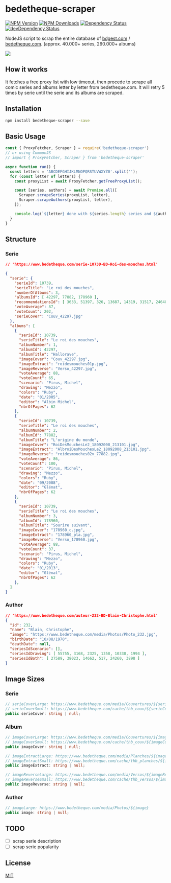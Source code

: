 # bedetheque-scraper
[![NPM Version][npm-image]][npm-url]
[![NPM Downloads][downloads-image]][downloads-url]
[![Dependency Status][david-image]][david-url]
[![devDependency Status][david-dev-image]][david-dev-url]

NodeJS script to scrap the entire database of [bdgest.com](https://www.bdgest.com/) / [bedetheque.com](https://www.bedetheque.com/). (approx. 40.000+ series, 260.000+ albums)

<img src="https://www.bdgest.com/skin/logo_bdgest_250.png">

## How it works

It fetches a free proxy list with low timeout, then procede to scrape all comic series and albums letter by letter from bedetheque.com.
It will retry 5 times by serie until the serie and its albums are scraped.
## Installation

```bash
npm install bedetheque-scraper --save
```

## Basic Usage

```typescript
const { ProxyFetcher, Scraper } = require('bedetheque-scraper')
// or using CommonJS
// import { ProxyFetcher, Scraper } from 'bedetheque-scraper'

async function run() {
  const letters = 'ABCDEFGHIJKLMNOPQRSTUVWXYZ0'.split('');
  for (const letter of letters) {
    const proxyList = await ProxyFetcher.getFreeProxyList();

    const [series, authors] = await Promise.all([
      Scraper.scrapeSeries(proxyList, letter),
      Scraper.scrapeAuthors(proxyList, letter),
    ]);

    console.log(`${letter} done with ${series.length} series and ${authors.length} authors`);
  }
}
```

## Structure
### Serie
```json
// 'https://www.bedetheque.com/serie-10739-BD-Roi-des-mouches.html'

{
  "serie": {
    "serieId": 10739,
    "serieTitle": "Le roi des mouches",
    "numberOfAlbums": 3,
    "albumsId": [ 42297, 77882, 178960 ],
    "recommendationsId": [ 3633, 51397, 326, 13687, 14319, 31517, 24640 ],
    "voteAverage": 87,
    "voteCount": 202,
    "serieCover": "Couv_42297.jpg"
  },
  "albums": [
    {
      "serieId": 10739,
      "serieTitle": "Le roi des mouches",
      "albumNumber": 1,
      "albumId": 42297,
      "albumTitle": "Hallorave",
      "imageCover": "Couv_42297.jpg",
      "imageExtract": "roidesmouches01p.jpg",
      "imageReverse": "Verso_42297.jpg",
      "voteAverage": 88,
      "voteCount": 65,
      "scenario": "Pirus, Michel",
      "drawing": "Mezzo",
      "colors": "Ruby",
      "date": "01/2005",
      "editor": "Albin Michel",
      "nbrOfPages": 62
    },
    {
      "serieId": 10739,
      "serieTitle": "Le roi des mouches",
      "albumNumber": 2,
      "albumId": 77882,
      "albumTitle": "L'origine du monde",
      "imageCover": "RoiDesMouchesLe2_18092008_213101.jpg",
      "imageExtract": "AlbroiDesMouchesLe2_18092008_213101.jpg",
      "imageReverse": "roidesmouches02v_77882.jpg",
      "voteAverage": 86,
      "voteCount": 100,
      "scenario": "Pirus, Michel",
      "drawing": "Mezzo",
      "colors": "Ruby",
      "date": "09/2008",
      "editor": "Glénat",
      "nbrOfPages": 62
    },
    {
      "serieId": 10739,
      "serieTitle": "Le roi des mouches",
      "albumNumber": 3,
      "albumId": 178960,
      "albumTitle": "Sourire suivant",
      "imageCover": "178960_c.jpg",
      "imageExtract": "178960_pla.jpg",
      "imageReverse": "Verso_178960.jpg",
      "voteAverage": 88,
      "voteCount": 37,
      "scenario": "Pirus, Michel",
      "drawing": "Mezzo",
      "colors": "Ruby",
      "date": "01/2013",
      "editor": "Glénat",
      "nbrOfPages": 62
    },
  ]
}
```
### Author
```json
// 'https://www.bedetheque.com/auteur-232-BD-Blain-Christophe.html'
{
  "id": 232,
  "name": "Blain, Christophe",
  "image": "https://www.bedetheque.com/media/Photos/Photo_232.jpg",
  "birthDate": "10/08/1970",
  "deathDate": null,
  "seriesIdScenario": [],
  "seriesIdDrawing": [ 55755, 3168, 2325, 1358, 10330, 1994 ],
  "seriesIdBoth": [ 27589, 38023, 14662, 517, 24260, 3898 ]
}
```

## Image Sizes
### Serie
```typescript
// serieCoverLarge: https://www.bedetheque.com/media/Couvertures/${serieCover}
// serieCoverSmall: https://www.bedetheque.com/cache/thb_couv/${serieCover}
public serieCover: string | null;
```
### Album
```typescript
// imageCoverLarge: https://www.bedetheque.com/media/Couvertures/${imageCover}
// imageCoverSmall: https://www.bedetheque.com/cache/thb_couv/${imageCover}
public imageCover: string | null;

// imageExtractLarge: https://www.bedetheque.com/media/Planches/${imageExtract}
// imageExtractSmall: https://www.bedetheque.com/cache/thb_planches/${imageExtract}
public imageExtract: string | null;

// imageReverseLarge: https://www.bedetheque.com/media/Versos/${imageReverse}
// imageReverseSmall: https://www.bedetheque.com/cache/thb_versos/${imageReverse}
public imageReverse: string | null;
```
### Author
```typescript
// imageLarge: https://www.bedetheque.com/media/Photos/${image}
public image: string | null;
```
## TODO

- [ ] scrap serie description
- [ ] scrap serie popularity

## License

  [MIT](LICENSE)

[npm-image]: https://img.shields.io/npm/v/bedetheque-scraper.svg
[npm-url]: https://npmjs.com/package/bedetheque-scraper
[david-dev-image]: https://david-dm.org/givka/bedetheque-scraper/dev-status.svg
[david-dev-url]: https://david-dm.org/givka/bedetheque-scraper?type=dev
[david-image]: https://david-dm.org/givka/bedetheque-scraper.svg
[david-url]: https://david-dm.org/givka/bedetheque-scraper
[downloads-image]: https://img.shields.io/npm/dm/bedetheque-scraper.svg
[downloads-url]: https://npmjs.org/package/bedetheque-scraper